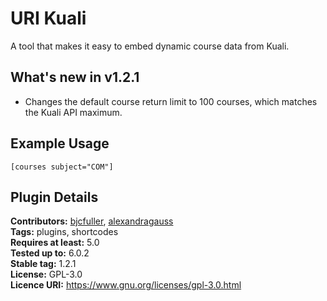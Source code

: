 # URI Kuali

A tool that makes it easy to embed dynamic course data from Kuali.

## What's new in v1.2.1

- Changes the default course return limit to 100 courses, which matches the Kuali API maximum.

## Example Usage

``[courses subject="COM"]``

## Plugin Details

__Contributors:__ [bjcfuller](https://github.com/bjcfuller), [alexandragauss](https://github.com/alexandragauss)  
__Tags:__ plugins, shortcodes  
__Requires at least:__ 5.0  
__Tested up to:__ 6.0.2  
__Stable tag:__ 1.2.1  
__License:__ GPL-3.0  
__Licence URI:__ https://www.gnu.org/licenses/gpl-3.0.html
